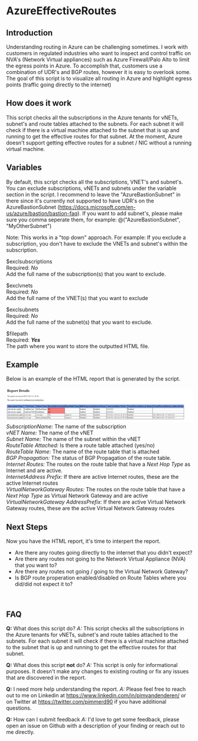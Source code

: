 # AzureEffectiveRoutes

## Introduction
Understanding routing in Azure can be challenging sometimes. I work with customers in regulated industries who want to inspect and control traffic 
on NVA's (Network Virtual appliances) such as Azure Firewall/Palo Alto to limit the egress points in Azure. To accomplish that, customers use a combination
of UDR's and BGP routes, however it is easy to overlook some. The goal of this script is to visualize all routing in Azure and highlight egress points (traffic going directly to the internet)

## How does it work
This script checks all the subscriptions in the Azure tenants for vNETs, subnet's and route tables attached to the subnets. For each subnet it will check if there is a virtual machine attached to the subnet that is up and running to get the effective routes for that subnet. At the moment, Azure doesn't support getting effective routes for a subnet / NIC without a running virtual machine.


## Variables
By default, this script checks all the subscriptions, VNET's and subnet's. You can exclude subscriptions, vNETs and subnets under the variable section in the script. I recommend to leave the "AzureBastionSubnet" in there since it's currently not supported to have UDR's on the AzureBastionSubnet (https://docs.microsoft.com/en-us/azure/bastion/bastion-faq). If you want to add subnet's, please make sure you comma seperate them, for example: @("AzureBastionSubnet", "MyOtherSubnet")

Note: This works in a "top down" approach. For example: If you exclude a subscription, you don't have to exclude the VNETs and subnet's within the subscription.

$exclsubscriptions <br>
Required: _No_ <br>
Add the full name of the subscription(s) that you want to exclude. 

$exclvnets <br>
Required: _No_ <br>
Add the full name of the VNET(s) that you want to exclude

$exclsubnets <br>
Required: _No_ <br>
Add the full name of the subnet(s) that you want to exclude. 

$filepath <br>
Required: _**Yes**_ <br>
The path where you want to store the outputted HTML file. 

## Example 
Below is an example of the HTML report that is generated by the script. 
<br><br>
![AzureEffectiveRoutes](/Images/AzureEffectiveRoutes.PNG)
<br> 
_SubscriptionName:_ The name of the subscription <br>
_vNET Name:_ The name of the vNET <br>
_Subnet Name:_ The name of the subnet within the vNET<br>
_RouteTable Attached:_ Is there a route table attached (yes/no)<br>
_RouteTable Name:_ The name of the route table that is attached <br>
_BGP Propagation:_ The status of BGP Propagation of the route table. <br>
_Internet Routes:_ The routes on the route table that have a _Next Hop Type_ as Internet and are active. <br>
_InternetAddress Prefix:_ If there are active Internet routes, these are the active Internet routes<br>
_VirtualNetworkGateway Routes:_ The routes on the route table that have a _Next Hop Type_ as Virtual Network Gateway and are active<br>
_VirtualNetworkGateway AddressPrefix:_ If there are active Virtual Network Gateway routes, these are the active Virtual Network Gateway routes<br>

## Next Steps
Now you have the HTML report, it's time to interpert the report. 
* Are there any routes going directly to the internet that you didn't expect? 
* Are there any routes not going to the Network Virtual Appliance (NVA) that you want to? 
* Are there any routes not going / going to the Virtual Network Gateway? 
* Is BGP route properation enabled/disabled on Route Tables where you did/did not expect it to? 
<br>

## FAQ
**Q:** What does this script do? 
_A:_ This script checks all the subscriptions in the Azure tenants for vNETs, subnet's and route tables attached to the subnets. For each subnet it will check if there is a virtual machine attached to the subnet that is up and running to get the effective routes for that subnet.

**Q:** What does this script **not** do? 
_A:_ This script is only for informational purposes. It doesn't make any changes to existing routing or fix any issues that are discovered in the report. 

**Q:** I need more help understanding the report. 
_A:_ Please feel free to reach out to me on Linkedin at https://www.linkedin.com/in/pimvandenderen/ or on Twitter at https://twitter.com/pimmerd90 if you have additional questions. 

**Q:** How can I submit feedback
_A:_ I'd love to get some feedback, please open an issue on Github with a description of your finding or reach out to me directly. 